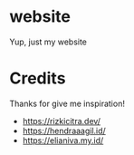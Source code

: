 # website

Yup, just my website

# Credits

Thanks for give me inspiration!

- https://rizkicitra.dev/
- https://hendraaagil.id/
- https://elianiva.my.id/
